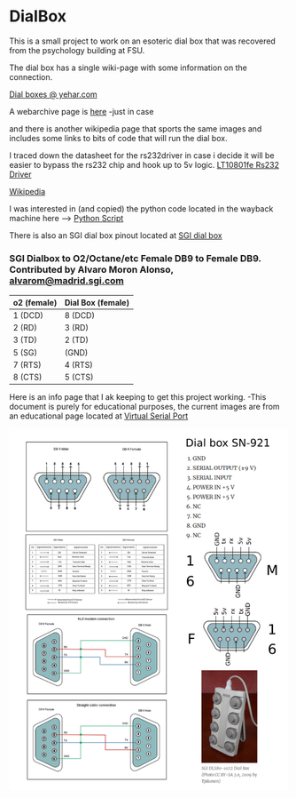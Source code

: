# DialBox

This is a small project to work on an esoteric dial box that was recovered from
the psychology building at FSU.

The dial box has a single wiki-page with some information on the connection. 

[Dial boxes @ yehar.com](http://yehar.com/blog/?p=3471)

A webarchive page is [here](https://web.archive.org/web/20190619162708/http://yehar.com/blog/?p=3471) -just in case

and there is another wikipedia page that sports the same images and includes
some links to bits of code that will run the dial box.

I traced down the datasheet for the rs232driver in case i decide it will be easier to 
bypass the rs232 chip and hook up to 5v logic.  [LT10801fe Rs232 Driver](lin_tech_rs232_driver_LT10801fe.pdf)

[Wikipedia](https://en.wikipedia.org/wiki/Dial_bo)

I was interested in (and copied) the python code located in the wayback
machine here -->  [Python Script](https://web.archive.org/web/20071001121945/http://www.ysbl.york.ac.uk/~emsley/coot/mbox-2004-2005/att-0547/eventio.py)

There is also an SGI dial box pinout located at [SGI dial box](https://web.archive.org/web/20071016051441/http://www.meadow.net/pinouts.html#sgidbox)

### SGI Dialbox to O2/Octane/etc Female DB9 to Female DB9. Contributed by Alvaro Moron Alonso, alvarom@madrid.sgi.com
 
o2 (female) | Dial Box (female)
---------   |  ----------
1 (DCD) | 8  (DCD)
2 (RD)  | 3  (RD)
3 (TD)  | 2  (TD)
5 (SG)  |   (GND)
7 (RTS) | 4 (RTS)
8 (CTS) | 5 (CTS)                                   

Here is an info page that I ak keeping to get this project working.
-This document is purely for educational purposes, the current images are
from an educational page located at [Virtual Serial Port](https://www.virtual-serial-port.org/article/what-is-serial-port/rs232-pinout/)

![edu_img](Imgs/Dial_box_connections.png)
